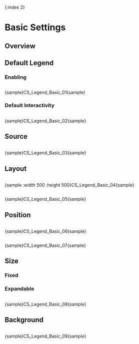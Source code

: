 {:index 2}
# Basic Settings

## Overview

## Default Legend

### Enabling

```

```

{sample}CS\_Legend\_Basic\_01{sample}

### Default Interactivity

```

```

{sample}CS\_Legend\_Basic\_02{sample}

## Source

```

```

{sample}CS\_Legend\_Basic\_03{sample}

## Layout

```

```

{sample :width 500 :height 500}CS\_Legend\_Basic\_04{sample}

```

```

{sample}CS\_Legend\_Basic\_05{sample}

## Position

```

```

{sample}CS\_Legend\_Basic\_06{sample}

```

```

{sample}CS\_Legend\_Basic\_07{sample}

## Size

### Fixed

### Expandable

```

```

{sample}CS\_Legend\_Basic\_08{sample}

## Background

```

```

{sample}CS\_Legend\_Basic\_09{sample}